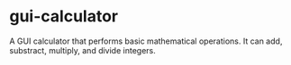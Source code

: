 gui-calculator
==============

A GUI calculator that performs basic mathematical operations. It can add, substract, multiply, and divide integers.
